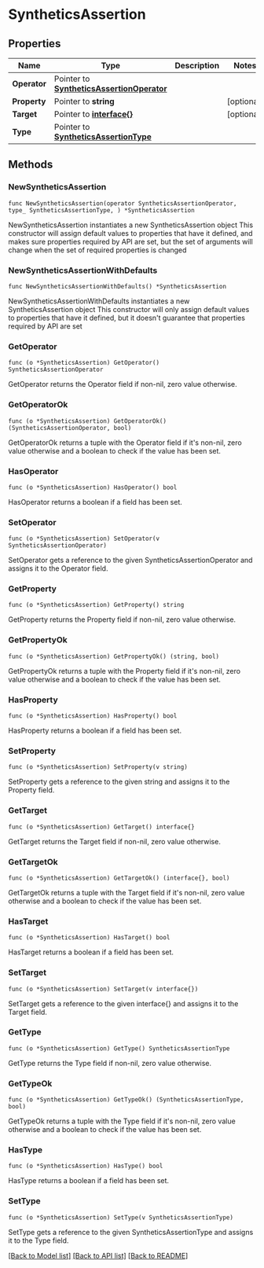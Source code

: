 # SyntheticsAssertion

## Properties

Name | Type | Description | Notes
------------ | ------------- | ------------- | -------------
**Operator** | Pointer to [**SyntheticsAssertionOperator**](SyntheticsAssertionOperator.md) |  | 
**Property** | Pointer to **string** |  | [optional] 
**Target** | Pointer to [**interface{}**](.md) |  | [optional] 
**Type** | Pointer to [**SyntheticsAssertionType**](SyntheticsAssertionType.md) |  | 

## Methods

### NewSyntheticsAssertion

`func NewSyntheticsAssertion(operator SyntheticsAssertionOperator, type_ SyntheticsAssertionType, ) *SyntheticsAssertion`

NewSyntheticsAssertion instantiates a new SyntheticsAssertion object
This constructor will assign default values to properties that have it defined,
and makes sure properties required by API are set, but the set of arguments
will change when the set of required properties is changed

### NewSyntheticsAssertionWithDefaults

`func NewSyntheticsAssertionWithDefaults() *SyntheticsAssertion`

NewSyntheticsAssertionWithDefaults instantiates a new SyntheticsAssertion object
This constructor will only assign default values to properties that have it defined,
but it doesn't guarantee that properties required by API are set

### GetOperator

`func (o *SyntheticsAssertion) GetOperator() SyntheticsAssertionOperator`

GetOperator returns the Operator field if non-nil, zero value otherwise.

### GetOperatorOk

`func (o *SyntheticsAssertion) GetOperatorOk() (SyntheticsAssertionOperator, bool)`

GetOperatorOk returns a tuple with the Operator field if it's non-nil, zero value otherwise
and a boolean to check if the value has been set.

### HasOperator

`func (o *SyntheticsAssertion) HasOperator() bool`

HasOperator returns a boolean if a field has been set.

### SetOperator

`func (o *SyntheticsAssertion) SetOperator(v SyntheticsAssertionOperator)`

SetOperator gets a reference to the given SyntheticsAssertionOperator and assigns it to the Operator field.

### GetProperty

`func (o *SyntheticsAssertion) GetProperty() string`

GetProperty returns the Property field if non-nil, zero value otherwise.

### GetPropertyOk

`func (o *SyntheticsAssertion) GetPropertyOk() (string, bool)`

GetPropertyOk returns a tuple with the Property field if it's non-nil, zero value otherwise
and a boolean to check if the value has been set.

### HasProperty

`func (o *SyntheticsAssertion) HasProperty() bool`

HasProperty returns a boolean if a field has been set.

### SetProperty

`func (o *SyntheticsAssertion) SetProperty(v string)`

SetProperty gets a reference to the given string and assigns it to the Property field.

### GetTarget

`func (o *SyntheticsAssertion) GetTarget() interface{}`

GetTarget returns the Target field if non-nil, zero value otherwise.

### GetTargetOk

`func (o *SyntheticsAssertion) GetTargetOk() (interface{}, bool)`

GetTargetOk returns a tuple with the Target field if it's non-nil, zero value otherwise
and a boolean to check if the value has been set.

### HasTarget

`func (o *SyntheticsAssertion) HasTarget() bool`

HasTarget returns a boolean if a field has been set.

### SetTarget

`func (o *SyntheticsAssertion) SetTarget(v interface{})`

SetTarget gets a reference to the given interface{} and assigns it to the Target field.

### GetType

`func (o *SyntheticsAssertion) GetType() SyntheticsAssertionType`

GetType returns the Type field if non-nil, zero value otherwise.

### GetTypeOk

`func (o *SyntheticsAssertion) GetTypeOk() (SyntheticsAssertionType, bool)`

GetTypeOk returns a tuple with the Type field if it's non-nil, zero value otherwise
and a boolean to check if the value has been set.

### HasType

`func (o *SyntheticsAssertion) HasType() bool`

HasType returns a boolean if a field has been set.

### SetType

`func (o *SyntheticsAssertion) SetType(v SyntheticsAssertionType)`

SetType gets a reference to the given SyntheticsAssertionType and assigns it to the Type field.


[[Back to Model list]](../README.md#documentation-for-models) [[Back to API list]](../README.md#documentation-for-api-endpoints) [[Back to README]](../README.md)


